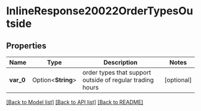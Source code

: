 # InlineResponse20022OrderTypesOutside

## Properties

Name | Type | Description | Notes
------------ | ------------- | ------------- | -------------
**var_0** | Option<**String**> | order types that support outside of regular trading hours | [optional]

[[Back to Model list]](../README.md#documentation-for-models) [[Back to API list]](../README.md#documentation-for-api-endpoints) [[Back to README]](../README.md)


